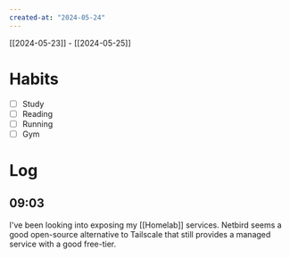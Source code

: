 ```yaml
---
created-at: "2024-05-24"
---
```


[[2024-05-23]] - [[2024-05-25]]

# Habits

- [ ] Study
- [ ] Reading
- [ ] Running
- [ ] Gym

# Log

## 09:03

I've been looking into exposing my [[Homelab]] services. Netbird seems a good open-source alternative to Tailscale that still provides a managed service with a good free-tier.
